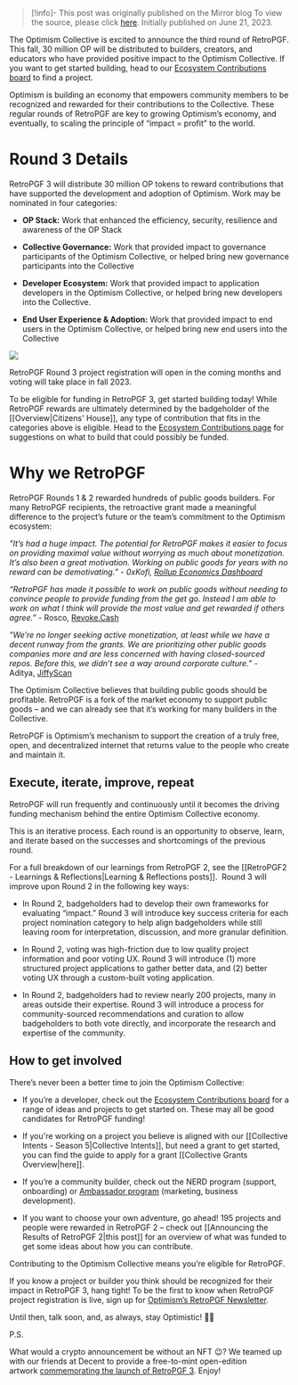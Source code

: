 > [!info]- This post was originally published on the Mirror blog
> To view the source, please click [here](https://optimism.mirror.xyz/oVnEz7LrfeOTC7H6xCXb5dMZ8Rc4dSkD2KfgG5W9cCw). Initially published on June 21, 2023.

<span class="notvisible"></span>
The Optimism Collective is excited to announce the third round of RetroPGF. This fall, 30 million OP will be distributed to builders, creators, and educators who have provided positive impact to the Optimism Collective. If you want to get started building, head to our [Ecosystem Contributions board](https://github.com/ethereum-optimism/ecosystem-contributions#readme) to find a project.

Optimism is building an economy that empowers community members to be recognized and rewarded for their contributions to the Collective. These regular rounds of RetroPGF are key to growing Optimism’s economy, and eventually, to scaling the principle of “impact = profit” to the world.

# Round 3 Details

RetroPGF 3 will distribute 30 million OP tokens to reward contributions that have supported the development and adoption of Optimism. Work may be nominated in four categories:

- **OP Stack:** Work that enhanced the efficiency, security, resilience and awareness of the OP Stack
    
- **Collective Governance:** Work that provided impact to governance participants of the Optimism Collective, or helped bring new governance participants into the Collective
    
- **Developer Ecosystem:** Work that provided impact to application developers in the Optimism Collective, or helped bring new developers into the Collective.
    
- **End User Experience & Adoption:** Work that provided impact to end users in the Optimism Collective, or helped bring new end users into the Collective
    

![](https://optimism.mirror.xyz/_next/image?url=https%3A%2F%2Fimages.mirror-media.xyz%2Fpublication-images%2FzKLk-5fNiKyEjpFjTT7vg.png&w=3840&q=75)

RetroPGF Round 3 project registration will open in the coming months and voting will take place in fall 2023.

To be eligible for funding in RetroPGF 3, get started building today! While RetroPGF rewards are ultimately determined by the badgeholder of the [[Overview|Citizens' House]], any type of contribution that fits in the categories above is eligible. Head to the [Ecosystem Contributions page](https://github.com/ethereum-optimism/ecosystem-contributions) for suggestions on what to build that could possibly be funded.

# Why we RetroPGF

RetroPGF Rounds 1 & 2 rewarded hundreds of public goods builders. For many RetroPGF recipients, the retroactive grant made a meaningful difference to the project’s future or the team’s commitment to the Optimism ecosystem:

_"It’s had a huge impact. The potential for RetroPGF makes it easier to focus on providing maximal value without worrying as much about monetization. It’s also been a great motivation. Working on public goods for years with no reward can be demotivating.” - 0xKofi, [Rollup Economics Dashboard](https://app.optimism.io/retropgf-discovery/0x701E37643DADa13DE79e66A74E7d6187FC48faD2)_

_“RetroPGF has made it possible to work on public goods without needing to convince people to provide funding from the get go. Instead I am able to work on what I think will provide the most value and get rewarded if others agree.”_ - Rosco, [Revoke.Cash](https://app.optimism.io/retropgf-discovery/0xe126b3E5d052f1F575828f61fEBA4f4f2603652a)

_"We’re no longer seeking active monetization, at least while we have a decent runway from the grants. We are prioritizing other public goods companies more and are less concerned with having closed-sourced repos. Before this, we didn’t see a way around corporate culture.”_ - Aditya, [JiffyScan](https://app.optimism.io/retropgf-discovery/0x3b036793Ea6dD8D9b352847f32818FA253eB759d)

The Optimism Collective believes that building public goods should be profitable. RetroPGF is a fork of the market economy to support public goods – and we can already see that it’s working for many builders in the Collective.

RetroPGF is Optimism’s mechanism to support the creation of a truly free, open, and decentralized internet that returns value to the people who create and maintain it.

## Execute, iterate, improve, repeat

RetroPGF will run frequently and continuously until it becomes the driving funding mechanism behind the entire Optimism Collective economy.

This is an iterative process. Each round is an opportunity to observe, learn, and iterate based on the successes and shortcomings of the previous round.

For a full breakdown of our learnings from RetroPGF 2, see the [[RetroPGF2 - Learnings & Reflections|Learning & Reflections posts]].  Round 3 will improve upon Round 2 in the following key ways:

- In Round 2, badgeholders had to develop their own frameworks for evaluating “impact.” Round 3 will introduce key success criteria for each project nomination category to help align badgeholders while still leaving room for interpretation, discussion, and more granular definition.
    
- In Round 2, voting was high-friction due to low quality project information and poor voting UX. Round 3 will introduce (1) more structured project applications to gather better data, and (2) better voting UX through a custom-built voting application.
    
- In Round 2, badgeholders had to review nearly 200 projects, many in areas outside their expertise. Round 3 will introduce a process for community-sourced recommendations and curation to allow badgeholders to both vote directly, and incorporate the research and expertise of the community.
    

## How to get involved

There’s never been a better time to join the Optimism Collective:

- If you’re a developer, check out the [Ecosystem Contributions board](https://github.com/ethereum-optimism/ecosystem-contributions#readme) for a range of ideas and projects to get started on. These may all be good candidates for RetroPGF funding!
    
- If you're working on a project you believe is aligned with our [[Collective Intents - Season 5|Collective Intents]], but need a grant to get started, you can find the guide to apply for a grant [[Collective Grants Overview|here]].
    
- If you’re a community builder, check out the NERD program (support, onboarding) or [Ambassador program](https://community.optimism.io/docs/contribute/contribution-path/Ambassador-req/) (marketing, business development).
    
- If you want to choose your own adventure, go ahead! 195 projects and people were rewarded in RetroPGF 2 – check out [[Announcing the Results of RetroPGF 2|this post]] for an overview of what was funded to get some ideas about how you can contribute.
    

Contributing to the Optimism Collective means you’re eligible for RetroPGF.

If you know a project or builder you think should be recognized for their impact in RetroPGF 3, hang tight! To be the first to know when RetroPGF project registration is live, sign up for [Optimism’s RetroPGF Newsletter](https://mailchi.mp/optimism/retropgf).

Until then, talk soon, and, as always, stay Optimistic! 🔴✨

P.S.

What would a crypto announcement be without an NFT 😉? We teamed up with our friends at Decent to provide a free-to-mint open-edition artwork [commemorating the launch of RetroPGF 3](https://optimism.decent.xyz/). Enjoy!